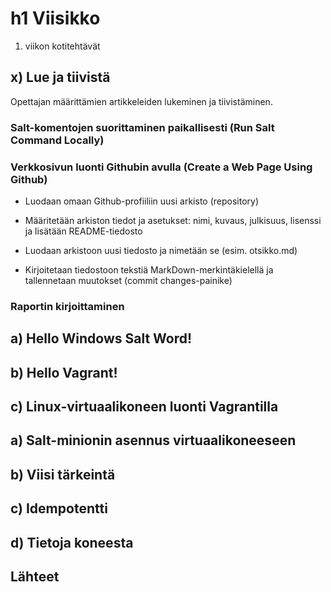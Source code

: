 # h1 Viisikko

1. viikon kotitehtävät

## x) Lue ja tiivistä

Opettajan määrittämien artikkeleiden lukeminen ja tiivistäminen.

### Salt-komentojen suorittaminen paikallisesti (Run Salt Command Locally)

### Verkkosivun luonti Githubin avulla (Create a Web Page Using Github)

- Luodaan omaan Github-profiiliin uusi arkisto (repository)

- Määritetään arkiston tiedot ja asetukset: nimi, kuvaus, julkisuus, lisenssi ja lisätään README-tiedosto

- Luodaan arkistoon uusi tiedosto ja nimetään se (esim. otsikko.md)

- Kirjoitetaan tiedostoon tekstiä MarkDown-merkintäkielellä ja tallennetaan muutokset (commit changes-painike)

### Raportin kirjoittaminen

## a) Hello Windows Salt Word!

## b) Hello Vagrant!

## c) Linux-virtuaalikoneen luonti Vagrantilla

## a) Salt-minionin asennus virtuaalikoneeseen

## b) Viisi tärkeintä

## c) Idempotentti

## d) Tietoja koneesta






## Lähteet


